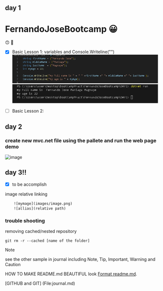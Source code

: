 ## **day 1**
# FernandoJoseBootcamp :grinning:
:upside_down_face: :poop:

- [X] Basic Lesson 1: variables and Console.Writeline("") 
![codename](images/printNamecode.png)
![printname](images/outputName.png)

- [ ] Basic Lesson 2:

## **day 2**
### create new mvc.net file using the pallete and run the web page demo
![image](https://github.com/Fernaniii/FernandoJoseBootcamp/assets/145454557/d939cce0-21ac-45d1-b15b-278102ee9ad1)

## **day 3!!**
- [x] to be accomplish

image relative linking 
```
    ![mymage](images/image.png)
    ![allias](relative path)
```



### trouble shooting
removing cached/nested repository
```
git rm -r --cached [name of the folder]

```


> [!NOTE]
>see the other sample in journal including Note, Tip, Important, Warning and Caution


HOW TO MAKE README.md BEAUTIFUL look [Format readme.md](https://docs.github.com/en/get-started/writing-on-github/getting-started-with-writing-and-formatting-on-github/basic-writing-and-formatting-syntax).




[GITHUB and GIT] (File:journal.md)